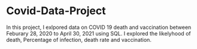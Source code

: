 # Covid-Data-Project
In this project, I exlpored data on COVID 19 death and vaccination between Feburary 28, 2020 to April 30, 2021 using SQL.
I explored the likelyhood of death, Percentage of infection, death rate and vaccination.
